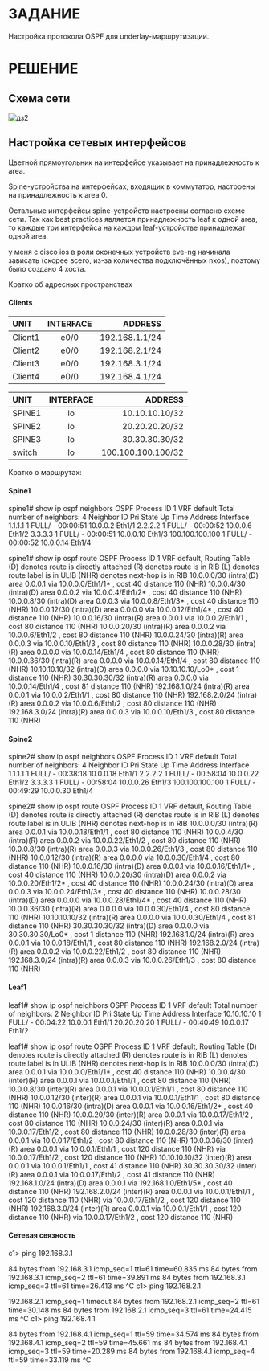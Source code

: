 # ЗАДАНИЕ
Настройка протокола OSPF для underlay-маршрутизации.
# РЕШЕНИЕ

## Схема сети

![дз2](https://user-images.githubusercontent.com/55625869/138177093-5081662d-8a42-45e2-8928-ff3f3e1b8148.PNG)


## Настройка сетевых интерфейсов

Цветной прямоугольник на интерфейсе указывает на принадлежность к area.

Spine-устройства на интерфейсах, входящих в коммутатор, настроены на принадлежность к area 0.

Остальные интерфейсы spine-устройств настроены согласно схеме сети.
Так как best practices является принадлежность leaf к одной area, то каждые три интерфейса на каждом leaf-устройстве принадлежат одной area.

у меня с cisco ios в роли оконечных устройств eve-ng начинала зависать (скорее всего, из-за количества подключённых nxos), поэтому было создано 4 хоста.

Кратко об адресных пространствах

#### Clients

|    UNIT        |   INTERFACE       |     ADDRESS     |
| :------------- |:-----------------:| ---------------:|
|    Client1     |      e0/0         | 192.168.1.1/24  |
|    Client2     |      e0/0         | 192.168.2.1/24  |
|    Client3     |      e0/0         | 192.168.3.1/24  |
|    Client4     |      e0/0         | 192.168.4.1/24  |


|    UNIT        |   INTERFACE     |       ADDRESS      |
| :------------  |:---------------:| ------------------:|
|    SPINE1      |      lo         |    10.10.10.10/32  |
|    SPINE2      |      lo         |    20.20.20.20/32  |
|    SPINE3      |      lo         |    30.30.30.30/32  |
|    switch      |      lo         | 100.100.100.100/32 |

Кратко о маршрутах:

#### Spine1

   spine1# show ip ospf neighbors
    OSPF Process ID 1 VRF default
    Total number of neighbors: 4
    Neighbor ID     Pri State            Up Time  Address         Interface
    1.1.1.1           1 FULL/ -          00:00:51 10.0.0.2        Eth1/1
    2.2.2.2           1 FULL/ -          00:00:52 10.0.0.6        Eth1/2
    3.3.3.3           1 FULL/ -          00:00:51 10.0.0.10       Eth1/3
    100.100.100.100   1 FULL/ -          00:00:52 10.0.0.14       Eth1/4

   spine1# show ip ospf route
    OSPF Process ID 1 VRF default, Routing Table
     (D) denotes route is directly attached      (R) denotes route is in RIB
     (L) denotes route label is in ULIB          (NHR) denotes next-hop is in RIB
   10.0.0.0/30 (intra)(D) area 0.0.0.1
        via 10.0.0.0/Eth1/1*  , cost 40 distance 110 (NHR)
   10.0.0.4/30 (intra)(D) area 0.0.0.2
        via 10.0.0.4/Eth1/2*  , cost 40 distance 110 (NHR)
   10.0.0.8/30 (intra)(D) area 0.0.0.3
        via 10.0.0.8/Eth1/3*  , cost 40 distance 110 (NHR)
   10.0.0.12/30 (intra)(D) area 0.0.0.0
        via 10.0.0.12/Eth1/4*  , cost 40 distance 110 (NHR)
   10.0.0.16/30 (intra)(R) area 0.0.0.1
        via 10.0.0.2/Eth1/1  , cost 80 distance 110 (NHR)
   10.0.0.20/30 (intra)(R) area 0.0.0.2
        via 10.0.0.6/Eth1/2  , cost 80 distance 110 (NHR)
   10.0.0.24/30 (intra)(R) area 0.0.0.3
        via 10.0.0.10/Eth1/3  , cost 80 distance 110 (NHR)
   10.0.0.28/30 (intra)(R) area 0.0.0.0
        via 10.0.0.14/Eth1/4  , cost 80 distance 110 (NHR)
   10.0.0.36/30 (intra)(R) area 0.0.0.0
        via 10.0.0.14/Eth1/4  , cost 80 distance 110 (NHR)
   10.10.10.10/32 (intra)(D) area 0.0.0.0
        via 10.10.10.10/Lo0*  , cost 1 distance 110 (NHR)
   30.30.30.30/32 (intra)(R) area 0.0.0.0
        via 10.0.0.14/Eth1/4  , cost 81 distance 110 (NHR)
   192.168.1.0/24 (intra)(R) area 0.0.0.1
        via 10.0.0.2/Eth1/1  , cost 80 distance 110 (NHR)
   192.168.2.0/24 (intra)(R) area 0.0.0.2
        via 10.0.0.6/Eth1/2  , cost 80 distance 110 (NHR)
   192.168.3.0/24 (intra)(R) area 0.0.0.3
        via 10.0.0.10/Eth1/3  , cost 80 distance 110 (NHR)

#### Spine2

   spine2# show ip ospf neighbors
    OSPF Process ID 1 VRF default
    Total number of neighbors: 4
    Neighbor ID     Pri State            Up Time  Address         Interface
    1.1.1.1           1 FULL/ -          00:38:18 10.0.0.18       Eth1/1
    2.2.2.2           1 FULL/ -          00:58:04 10.0.0.22       Eth1/2
    3.3.3.3           1 FULL/ -          00:58:04 10.0.0.26       Eth1/3
    100.100.100.100   1 FULL/ -          00:49:29 10.0.0.30       Eth1/4

   spine2# show ip ospf route
    OSPF Process ID 1 VRF default, Routing Table
     (D) denotes route is directly attached      (R) denotes route is in RIB
     (L) denotes route label is in ULIB          (NHR) denotes next-hop is in RIB
   10.0.0.0/30 (intra)(R) area 0.0.0.1
        via 10.0.0.18/Eth1/1  , cost 80 distance 110 (NHR)
   10.0.0.4/30 (intra)(R) area 0.0.0.2
        via 10.0.0.22/Eth1/2  , cost 80 distance 110 (NHR)
   10.0.0.8/30 (intra)(R) area 0.0.0.3
        via 10.0.0.26/Eth1/3  , cost 80 distance 110 (NHR)
   10.0.0.12/30 (intra)(R) area 0.0.0.0
        via 10.0.0.30/Eth1/4  , cost 80 distance 110 (NHR)
   10.0.0.16/30 (intra)(D) area 0.0.0.1
        via 10.0.0.16/Eth1/1*  , cost 40 distance 110 (NHR)
   10.0.0.20/30 (intra)(D) area 0.0.0.2
        via 10.0.0.20/Eth1/2*  , cost 40 distance 110 (NHR)
   10.0.0.24/30 (intra)(D) area 0.0.0.3
        via 10.0.0.24/Eth1/3*  , cost 40 distance 110 (NHR)
   10.0.0.28/30 (intra)(D) area 0.0.0.0
        via 10.0.0.28/Eth1/4*  , cost 40 distance 110 (NHR)
   10.0.0.36/30 (intra)(R) area 0.0.0.0
        via 10.0.0.30/Eth1/4  , cost 80 distance 110 (NHR)
   10.10.10.10/32 (intra)(R) area 0.0.0.0
        via 10.0.0.30/Eth1/4  , cost 81 distance 110 (NHR)
   30.30.30.30/32 (intra)(D) area 0.0.0.0
        via 30.30.30.30/Lo0*  , cost 1 distance 110 (NHR)
   192.168.1.0/24 (intra)(R) area 0.0.0.1
        via 10.0.0.18/Eth1/1  , cost 80 distance 110 (NHR)
   192.168.2.0/24 (intra)(R) area 0.0.0.2
        via 10.0.0.22/Eth1/2  , cost 80 distance 110 (NHR)
   192.168.3.0/24 (intra)(R) area 0.0.0.3
        via 10.0.0.26/Eth1/3  , cost 80 distance 110 (NHR)

#### Leaf1

   leaf1# show ip ospf neighbors
    OSPF Process ID 1 VRF default
    Total number of neighbors: 2
    Neighbor ID     Pri State            Up Time  Address         Interface
    10.10.10.10       1 FULL/ -          00:04:22 10.0.0.1        Eth1/1
    20.20.20.20       1 FULL/ -          00:40:49 10.0.0.17       Eth1/2

   leaf1# show ip ospf route
    OSPF Process ID 1 VRF default, Routing Table
     (D) denotes route is directly attached      (R) denotes route is in RIB
     (L) denotes route label is in ULIB          (NHR) denotes next-hop is in RIB
   10.0.0.0/30 (intra)(D) area 0.0.0.1
        via 10.0.0.0/Eth1/1*  , cost 40 distance 110 (NHR)
   10.0.0.4/30 (inter)(R) area 0.0.0.1
        via 10.0.0.1/Eth1/1  , cost 80 distance 110 (NHR)
   10.0.0.8/30 (inter)(R) area 0.0.0.1
        via 10.0.0.1/Eth1/1  , cost 80 distance 110 (NHR)
   10.0.0.12/30 (inter)(R) area 0.0.0.1
        via 10.0.0.1/Eth1/1  , cost 80 distance 110 (NHR)
   10.0.0.16/30 (intra)(D) area 0.0.0.1
        via 10.0.0.16/Eth1/2*  , cost 40 distance 110 (NHR)
   10.0.0.20/30 (inter)(R) area 0.0.0.1
        via 10.0.0.17/Eth1/2  , cost 80 distance 110 (NHR)
   10.0.0.24/30 (inter)(R) area 0.0.0.1
        via 10.0.0.17/Eth1/2  , cost 80 distance 110 (NHR)
   10.0.0.28/30 (inter)(R) area 0.0.0.1
        via 10.0.0.17/Eth1/2  , cost 80 distance 110 (NHR)
   10.0.0.36/30 (inter)(R) area 0.0.0.1
        via 10.0.0.1/Eth1/1  , cost 120 distance 110 (NHR)
        via 10.0.0.17/Eth1/2  , cost 120 distance 110 (NHR)
   10.10.10.10/32 (inter)(R) area 0.0.0.1
        via 10.0.0.1/Eth1/1  , cost 41 distance 110 (NHR)
   30.30.30.30/32 (inter)(R) area 0.0.0.1
        via 10.0.0.17/Eth1/2  , cost 41 distance 110 (NHR)
   192.168.1.0/24 (intra)(D) area 0.0.0.1
        via 192.168.1.0/Eth1/5*  , cost 40 distance 110 (NHR)
   192.168.2.0/24 (inter)(R) area 0.0.0.1
        via 10.0.0.1/Eth1/1  , cost 120 distance 110 (NHR)
        via 10.0.0.17/Eth1/2  , cost 120 distance 110 (NHR)
   192.168.3.0/24 (inter)(R) area 0.0.0.1
        via 10.0.0.1/Eth1/1  , cost 120 distance 110 (NHR)
        via 10.0.0.17/Eth1/2  , cost 120 distance 110 (NHR)

#### Сетевая связность

   c1> ping 192.168.3.1

   84 bytes from 192.168.3.1 icmp_seq=1 ttl=61 time=60.835 ms
   84 bytes from 192.168.3.1 icmp_seq=2 ttl=61 time=39.891 ms
   84 bytes from 192.168.3.1 icmp_seq=3 ttl=61 time=26.413 ms
   ^C
   c1> ping 192.168.2.1

   192.168.2.1 icmp_seq=1 timeout
   84 bytes from 192.168.2.1 icmp_seq=2 ttl=61 time=30.148 ms
   84 bytes from 192.168.2.1 icmp_seq=3 ttl=61 time=24.415 ms
   ^C
   c1> ping 192.168.4.1

   84 bytes from 192.168.4.1 icmp_seq=1 ttl=59 time=34.574 ms
   84 bytes from 192.168.4.1 icmp_seq=2 ttl=59 time=45.661 ms
   84 bytes from 192.168.4.1 icmp_seq=3 ttl=59 time=20.289 ms
   84 bytes from 192.168.4.1 icmp_seq=4 ttl=59 time=33.119 ms
   ^C

